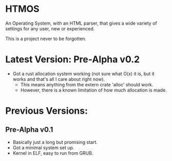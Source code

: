 # HTMOS

An Operating System, with an HTML parser, that gives a wide variety of settings for any user, new or experienced.

This is a project never to be forgotten.

# Latest Version: Pre-Alpha v0.2

- Got a rust allocation system working (not sure what O(x) it is, but it works and that's all I care about right now).
    - This means anything from the extern crate 'alloc' should work.
    - However, there is a known limitation of how much allocation is made.

# Previous Versions:

## Pre-Alpha v0.1

- Basically just a long but promising start.
- Got a minimal system set up.
- Kernel in ELF, easy to run from GRUB.